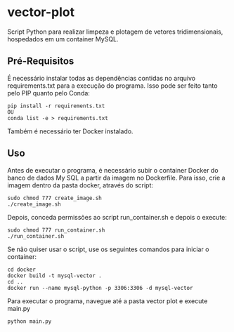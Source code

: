 # vector-plot
Script Python para realizar limpeza e plotagem de vetores tridimensionais, hospedados em um container MySQL.

## Pré-Requisitos
É necessário instalar todas as dependências contidas no arquivo requirements.txt para a execução do programa. Isso pode ser feito tanto pelo PIP quanto pelo Conda:
```
pip install -r requirements.txt
OU
conda list -e > requirements.txt
```
Também é necessário ter Docker instalado.

## Uso
Antes de executar o programa, é necessário subir o container Docker do banco de dados My SQL a partir da imagem no Dockerfile. Para isso, crie a imagem dentro da pasta docker, através do script:

```
sudo chmod 777 create_image.sh
./create_image.sh
```

Depois, conceda permissões ao script run_container.sh e depois o execute:

```
sudo chmod 777 run_container.sh
./run_container.sh
```
Se não quiser usar o script, use os seguintes comandos para iniciar o container:
```
cd docker
docker build -t mysql-vector .
cd ..
docker run --name mysql-python -p 3306:3306 -d mysql-vector
```
Para executar o programa, navegue até a pasta vector plot e execute main.py
```
python main.py
```

